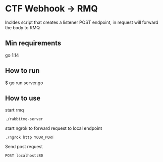 # CTF Webhook -> RMQ

Incldes script that creates a listener POST endpoint, in request will forward the body to RMQ 

## Min requirements

go 1.14

## How to run

$ go run server.go

## How to use

start rmq
```
./rabbitmq-server
```

start ngrok to forward request to local endpoint
```
./ngrok http YOUR_PORT
```

Send post request
```
POST localhost:80
```
